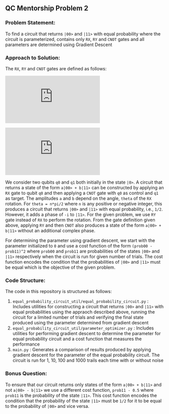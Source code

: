 ## QC Mentorship Problem 2 
### Problem Statement:
To find a circuit that returns `|00>` and `|11>` with equal probability where the circuit is parameterized, contains only `RX`, `RY` and `CNOT` gates and all parameters are determined using Gradient Descent

### Approach to Solution:
The `RX`, `RY` and `CNOT` gates are defined as follows:

![equation](https://latex.codecogs.com/gif.latex?%5Cinline%20RX%20%3D%20%5Cbegin%7Bbmatrix%7D%20%5Ccos%28%5CPhi%20/2%29%20%26%20-i%5Csin%28%5CPhi%20/2%29%20%5C%5C%20-i%5Csin%28%5CPhi%20/2%29%20%26%20%5Ccos%28%5CPhi%20/2%29%20%5C%5C%20%5Cend%7Bbmatrix%7D%20RY%20%3D%20%5Cbegin%7Bbmatrix%7D%20%5Ccos%28%5CPhi%20/2%29%20%26%20-%5Csin%28%5CPhi%20/2%29%20%5C%5C%20%5Csin%28%5CPhi%20/2%29%20%26%20%5Ccos%28%5CPhi%20/2%29%20%5C%5C%20%5Cend%7Bbmatrix%7D)

![equation](https://latex.codecogs.com/gif.latex?%5Cinline%20%5Csmall%20CNOT%20%3D%20%5Cbegin%7Bbmatrix%7D%201%20%26%200%20%26%200%20%26%200%5C%5C%200%20%26%201%20%26%200%20%26%200%5C%5C%200%20%26%200%20%26%200%20%26%201%5C%5C%200%20%26%200%20%26%201%20%26%200%20%5Cend%7Bbmatrix%7D)

We consider two qubits `q0` and `q1` both initially in the state `|0>`. A circuit that returns a state of the form `a|00> + b|11>` can be constructed by applying an `RX` gate to qubit `q0` and then applying a `CNOT` gate with `q0` as control and `q1` as target. The amplitudes `a` and `b` depend on the angle, `theta` of the `RX` rotation. For `theta = n*pi/2` where `n` is any positive or negative integer, this produces a circuit that returns `|00>` and `|11>` with equal probability, i.e., `1/2`. However, it adds a phase of `-i` to `|11>`. For the given problem, we use `RY` gate instead of `RX` to perform the rotation. From the gate definition given above, applying `RY` and then `CNOT` also produces a state of the form `a|00> + b|11>` without an additional complex phase. 

For determining the parameter using gradient descent, we start with the parameter initialized to `0` and use a cost function of the form `(prob00 - prob11)^2` where `prob00` and `prob11` are probabilities of the states `|00>` and `|11>` respectively when the circuit is run for given number of trials. The cost function encodes the condition that the probabilities of `|00>` and `|11>` must be equal which is the objective of the given problem.

### Code Structure:
The code in this repository is structured as follows:
1. `equal_probability_circuit_util/equal_probability_circuit.py` : Includes utilities for constructing a circuit that returns `|00>` and `|11>` with equal probabilities using the appraoch described above, running the circuit for a limited number of trials and verifying the final state produced using the parameter determined from gradient descent
2. `equal_probability_circuit_util/parameter_optimizer.py` : Includes utilities for performing gradient descent to determine the parameter for equal probability circuit and a cost function that measures the performance
3. `main.py` : Generates a comparison of results produced by applying gradient descent for the parameter of the equal probability circuit. The circuit is run for 1, 10, 100 and 1000 trails each time with or without noise

### Bonus Question:
To ensure that our circuit returns only states of the form `a|00> + b|11>` and not `a|00> - b|11>` we use a different cost function, `prob11 - 0.5` where `prob11` is the probability of the state `|11>`. This cost function encodes the condition that the probability of the state `|11>` must be `1/2` for it to be equal to the probability of `|00>` and vice versa.





